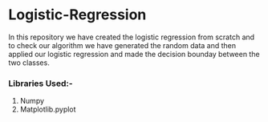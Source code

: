 # Logistic-Regression
In this repository we have created the logistic regression from scratch and to check our algorithm we have generated the random data and then applied our logistic regression and made the decision bounday between the two classes.

### Libraries Used:-
1. Numpy
2. Matplotlib.pyplot
